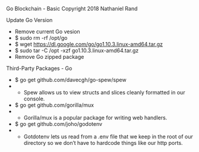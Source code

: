 Go Blockchain - Basic
Copyright 2018 Nathaniel Rand

Update Go Version
- Remove current Go vesion
- $ sudo rm -rf /opt/go
- $ wget https://dl.google.com/go/go1.10.3.linux-amd64.tar.gz
- $ sudo tar -C /opt -xzf go1.10.3.linux-amd64.tar.gz
- Remove Go zipped package

Third-Party Packages - Go
- $ go get github.com/davecgh/go-spew/spew
- - Spew allows us to view structs and slices cleanly formatted in our console.
- $ go get github.com/gorilla/mux
- - Gorilla/mux is a popular package for writing web handlers.
- $ go get github.com/joho/godotenv
- - Gotdotenv lets us read from a .env file that we keep in the root of our directory so we don’t have to hardcode things like our http ports. 